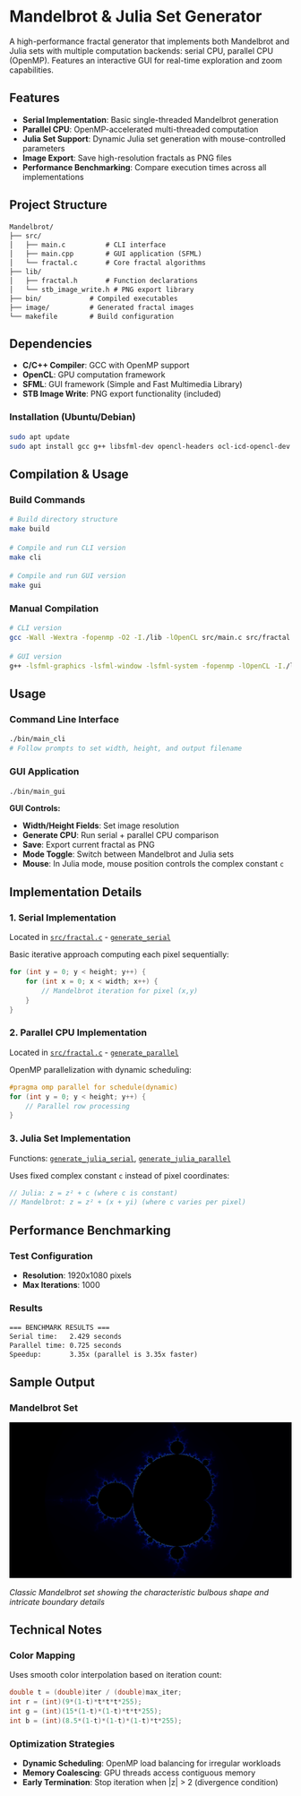 # Mandelbrot & Julia Set Generator

A high-performance fractal generator that implements both Mandelbrot and Julia sets with multiple computation backends: serial CPU, parallel CPU (OpenMP). Features an interactive GUI for real-time exploration and zoom capabilities.

## Features

- **Serial Implementation**: Basic single-threaded Mandelbrot generation
- **Parallel CPU**: OpenMP-accelerated multi-threaded computation
- **Julia Set Support**: Dynamic Julia set generation with mouse-controlled parameters
- **Image Export**: Save high-resolution fractals as PNG files
- **Performance Benchmarking**: Compare execution times across all implementations

## Project Structure

```
Mandelbrot/
├── src/
│   ├── main.c          # CLI interface
│   ├── main.cpp        # GUI application (SFML)
│   └── fractal.c       # Core fractal algorithms
├── lib/
│   ├── fractal.h       # Function declarations
│   └── stb_image_write.h # PNG export library
├── bin/            # Compiled executables
├── image/          # Generated fractal images
└── makefile        # Build configuration
```

## Dependencies

- **C/C++ Compiler**: GCC with OpenMP support
- **OpenCL**: GPU computation framework
- **SFML**: GUI framework (Simple and Fast Multimedia Library)
- **STB Image Write**: PNG export functionality (included)

### Installation (Ubuntu/Debian)
```bash
sudo apt update
sudo apt install gcc g++ libsfml-dev opencl-headers ocl-icd-opencl-dev
```

## Compilation & Usage

### Build Commands

```bash
# Build directory structure
make build

# Compile and run CLI version
make cli

# Compile and run GUI version  
make gui
```

### Manual Compilation

```bash
# CLI version
gcc -Wall -Wextra -fopenmp -O2 -I./lib -lOpenCL src/main.c src/fractal.c -o bin/main_cli -lm

# GUI version
g++ -lsfml-graphics -lsfml-window -lsfml-system -fopenmp -lOpenCL -I./lib src/main.cpp src/fractal.c -o bin/main_gui -lm
```

## Usage

### Command Line Interface
```bash
./bin/main_cli
# Follow prompts to set width, height, and output filename
```

### GUI Application
```bash
./bin/main_gui
```

**GUI Controls:**
- **Width/Height Fields**: Set image resolution
- **Generate CPU**: Run serial + parallel CPU comparison
- **Save**: Export current fractal as PNG
- **Mode Toggle**: Switch between Mandelbrot and Julia sets
- **Mouse**: In Julia mode, mouse position controls the complex constant `c`

## Implementation Details

### 1. Serial Implementation
Located in [`src/fractal.c`](src/fractal.c) - [`generate_serial`](src/fractal.c)

Basic iterative approach computing each pixel sequentially:
```c
for (int y = 0; y < height; y++) {
    for (int x = 0; x < width; x++) {
        // Mandelbrot iteration for pixel (x,y)
    }
}
```

### 2. Parallel CPU Implementation  
Located in [`src/fractal.c`](src/fractal.c) - [`generate_parallel`](src/fractal.c)

OpenMP parallelization with dynamic scheduling:
```c
#pragma omp parallel for schedule(dynamic)
for (int y = 0; y < height; y++) {
    // Parallel row processing
}
```

### 3. Julia Set Implementation
Functions: [`generate_julia_serial`](src/fractal.c), [`generate_julia_parallel`](src/fractal.c)

Uses fixed complex constant `c` instead of pixel coordinates:
```c
// Julia: z = z² + c (where c is constant)
// Mandelbrot: z = z² + (x + yi) (where c varies per pixel)
```

## Performance Benchmarking

### Test Configuration
- **Resolution**: 1920x1080 pixels
- **Max Iterations**: 1000

### Results
```
=== BENCHMARK RESULTS ===
Serial time:   2.429 seconds
Parallel time: 0.725 seconds
Speedup:       3.35x (parallel is 3.35x faster)
```

## Sample Output

### Mandelbrot Set
![Mandelbrot Set](image/mandelbrot.png)

*Classic Mandelbrot set showing the characteristic bulbous shape and intricate boundary details*


## Technical Notes

### Color Mapping
Uses smooth color interpolation based on iteration count:
```c
double t = (double)iter / (double)max_iter;
int r = (int)(9*(1-t)*t*t*t*255);
int g = (int)(15*(1-t)*(1-t)*t*t*255);  
int b = (int)(8.5*(1-t)*(1-t)*(1-t)*t*255);
```

### Optimization Strategies
- **Dynamic Scheduling**: OpenMP load balancing for irregular workloads
- **Memory Coalescing**: GPU threads access contiguous memory
- **Early Termination**: Stop iteration when |z| > 2 (divergence condition)